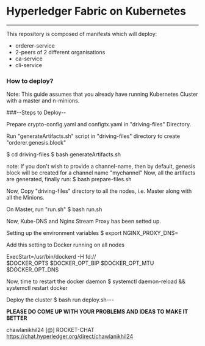 # Hyperledger Fabric on Kubernetes
---
This repository is composed of manifests which will deploy:

  * orderer-service
  * 2-peers of 2 different organisations
  * ca-service
  * cli-service

### How to deploy?
Note: This guide assumes that you already have running Kubernetes Cluster with a master and n-minions.

###--Steps to Deploy--

Prepare crypto-config.yaml and configtx.yaml in "driving-files" Directory.

Run "generateArtifacts.sh" script in "driving-files" directory to create "orderer.genesis.block"

$ cd driving-files
$ bash generateArtifacts.sh <channel-name>

note: If you don't wish to provide a channel-name, then
by default, genesis block will be created for a channel name "mychannel"
Now, all the artifacts are generated, finally run: $ bash prepare-files.sh

Now, Copy "driving-files" directory to all the nodes, i.e. Master along with all the Minions.

On Master, run "run.sh" $ bash run.sh

Now, Kube-DNS and Nginx Stream Proxy has been setted up.

Setting up the environment variables $ export NGINX_PROXY_DNS=<your master-node ip-address>

Add this setting to Docker running on all nodes


   ExecStart=/usr/bin/dockerd -H fd:// \
   $DOCKER_OPTS $DOCKER_OPT_BIP $DOCKER_OPT_MTU \
   $DOCKER_OPT_DNS
   
Now, time to restart the docker daemon $ systemctl daemon-reload && systemctl restart docker

Deploy the cluster $ bash run deploy.sh---

**PLEASE DO COME UP WITH YOUR PROBLEMS AND IDEAS TO MAKE IT BETTER**

chawlanikhil24 [@] ROCKET-CHAT
https://chat.hyperledger.org/direct/chawlanikhil24
